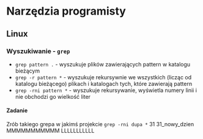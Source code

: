 # Narzędzia programisty

## Linux

### Wyszukiwanie - `grep`

* `grep pattern .` - wyszukuje plików zawierających pattern w katalogu bieżącym
* `grep -r pattern *` - wyszukuje rekursywnie we wszystkich (licząc od katalogu bieżącego) plikach i katalogach tych, które zawierają pattern
* `grep -rni pattern *` - wyszukuje rekursywanie, wyświetla numery linii i nie obchodzi go wielkość liter

#### Zadanie

Zrób takiego grepa w jakimś projekcie
`grep -rni dupa *`
31
31_nowy_dzien
MMMMMMMMMMM
LLLLLLLLLLL
